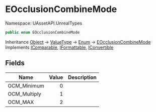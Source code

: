 # EOcclusionCombineMode

Namespace: UAssetAPI.UnrealTypes

```csharp
public enum EOcclusionCombineMode
```

Inheritance [Object](https://docs.microsoft.com/en-us/dotnet/api/system.object) → [ValueType](https://docs.microsoft.com/en-us/dotnet/api/system.valuetype) → [Enum](https://docs.microsoft.com/en-us/dotnet/api/system.enum) → [EOcclusionCombineMode](./uassetapi.unrealtypes.eocclusioncombinemode.md)<br>
Implements [IComparable](https://docs.microsoft.com/en-us/dotnet/api/system.icomparable), [IFormattable](https://docs.microsoft.com/en-us/dotnet/api/system.iformattable), [IConvertible](https://docs.microsoft.com/en-us/dotnet/api/system.iconvertible)

## Fields

| Name | Value | Description |
| --- | --: | --- |
| OCM_Minimum | 0 |  |
| OCM_Multiply | 1 |  |
| OCM_MAX | 2 |  |
